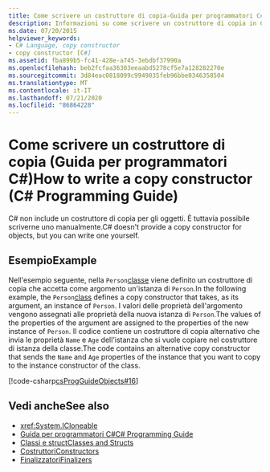 ```yaml
---
title: Come scrivere un costruttore di copia-Guida per programmatori C#
description: Informazioni su come scrivere un costruttore di copia in C# che accetta un'istanza della classe e restituisce una nuova istanza con i valori dell'input.
ms.date: 07/20/2015
helpviewer_keywords:
- C# Language, copy constructor
- copy constructor [C#]
ms.assetid: fba899b5-fc41-428e-a745-3ebdbf37990a
ms.openlocfilehash: beb2fcfaa36303eeaabd5278cf5e7a128282270e
ms.sourcegitcommit: 3d84eac0818099c9949035feb96bbe0346358504
ms.translationtype: MT
ms.contentlocale: it-IT
ms.lasthandoff: 07/21/2020
ms.locfileid: "86864228"
---
```

# <a name="how-to-write-a-copy-constructor-c-programming-guide"></a><span data-ttu-id="cd4cb-103">Come scrivere un costruttore di copia (Guida per programmatori C#)</span><span class="sxs-lookup"><span data-stu-id="cd4cb-103">How to write a copy constructor (C# Programming Guide)</span></span>
<span data-ttu-id="cd4cb-104">C# non include un costruttore di copia per gli oggetti. È tuttavia possibile scriverne uno manualmente.</span><span class="sxs-lookup"><span data-stu-id="cd4cb-104">C# doesn't provide a copy constructor for objects, but you can write one yourself.</span></span>  
  
## <a name="example"></a><span data-ttu-id="cd4cb-105">Esempio</span><span class="sxs-lookup"><span data-stu-id="cd4cb-105">Example</span></span>  
 <span data-ttu-id="cd4cb-106">Nell'esempio seguente, nella `Person`[classe](../../language-reference/keywords/class.md) viene definito un costruttore di copia che accetta come argomento un'istanza di `Person`.</span><span class="sxs-lookup"><span data-stu-id="cd4cb-106">In the following example, the `Person`[class](../../language-reference/keywords/class.md) defines a copy constructor that takes, as its argument, an instance of `Person`.</span></span> <span data-ttu-id="cd4cb-107">I valori delle proprietà dell'argomento vengono assegnati alle proprietà della nuova istanza di `Person`.</span><span class="sxs-lookup"><span data-stu-id="cd4cb-107">The values of the properties of the argument are assigned to the properties of the new instance of `Person`.</span></span> <span data-ttu-id="cd4cb-108">Il codice contiene un costruttore di copia alternativo che invia le proprietà `Name` e `Age` dell'istanza che si vuole copiare nel costruttore di istanza della classe.</span><span class="sxs-lookup"><span data-stu-id="cd4cb-108">The code contains an alternative copy constructor that sends the `Name` and `Age` properties of the instance that you want to copy to the instance constructor of the class.</span></span>  
  
 [!code-csharp[csProgGuideObjects#16](~/samples/snippets/csharp/VS_Snippets_VBCSharp/csProgGuideObjects/CS/Objects.cs#16)]  
  
## <a name="see-also"></a><span data-ttu-id="cd4cb-109">Vedi anche</span><span class="sxs-lookup"><span data-stu-id="cd4cb-109">See also</span></span>

- <xref:System.ICloneable>
- [<span data-ttu-id="cd4cb-110">Guida per programmatori C#</span><span class="sxs-lookup"><span data-stu-id="cd4cb-110">C# Programming Guide</span></span>](../index.md)
- [<span data-ttu-id="cd4cb-111">Classi e struct</span><span class="sxs-lookup"><span data-stu-id="cd4cb-111">Classes and Structs</span></span>](./index.md)
- [<span data-ttu-id="cd4cb-112">Costruttori</span><span class="sxs-lookup"><span data-stu-id="cd4cb-112">Constructors</span></span>](./constructors.md)
- [<span data-ttu-id="cd4cb-113">Finalizzatori</span><span class="sxs-lookup"><span data-stu-id="cd4cb-113">Finalizers</span></span>](./destructors.md)
